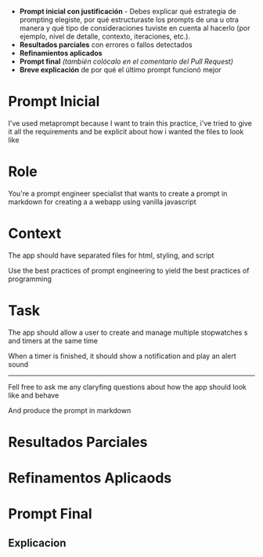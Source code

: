 - **Prompt inicial con justificación** - Debes explicar qué estrategia de prompting elegiste, por qué estructuraste los prompts de una u otra manera y qué tipo de consideraciones tuviste en cuenta al hacerlo (por ejemplo, nivel de detalle, contexto, iteraciones, etc.).
- **Resultados parciales** con errores o fallos detectados
- **Refinamientos aplicados**
- **Prompt final** _(también colócalo en el comentario del Pull Request)_
- **Breve explicación** de por qué el último prompt funcionó mejor

# Prompt Inicial

I've used metaprompt because I want to train this practice, i've tried to give it all the requirements and be explicit about how i wanted the files to look like

# Role

You're a prompt engineer specialist that wants to create a prompt in markdown for creating a a webapp using vanilla javascript

# Context

The app should have separated files for html, styling, and script

Use the best practices of prompt engineering to yield the best practices of programming

# Task

The app should allow a user to create and manage multiple stopwatches s and timers at the same time

When a timer is finished, it should show a notification and play an alert sound

---

Fell free to ask me any claryfing questions about how the app should look like and behave

And produce the prompt in markdown

# Resultados Parciales

# Refinamentos Aplicaods

# Prompt Final

## Explicacion
